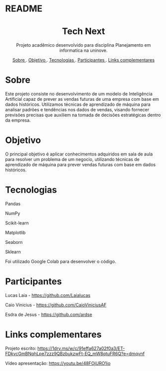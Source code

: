 # README

<h1 align="center">Tech Next</h1>

<p align="center"> Projeto acadêmico desenvolvido para disciplina Planejamento em informatica na uninove.</p>

<p align="center">
<a href= "#Sobre">Sobre </a>  . 
<a href= "#Objetivo">Objetivo </a>  . 
<a href= "#Tecnologias">Tecnologias </a>  .
<a href= "#Participantes">Participantes </a>  .
<a href= "#Links complementares">Links complementares </a> 
</p>

# Sobre

<p> Este projeto consiste no desenvolvimento de um modelo de Inteligência Artificial capaz de prever as vendas futuras de uma empresa com base em dados históricos. Utilizamos técnicas de aprendizado de máquina para analisar padrões e tendências nos dados de vendas, visando fornecer previsões precisas que auxiliem na tomada de decisões estratégicas dentro da empresa.</p>

# Objetivo

<p>O principal objetivo é aplicar conhecimentos adquiridos em sala de aula para resolver um problema de um negocio, utilizando técnicas de aprendizado de máquina para prever vendas futuras com base em dados históricos. </p>

# Tecnologias

<p>Pandas

NumPy

Scikit-learn

Matplotlib

Seaborn

Sklearn

Foi utilizado Google Colab para desenvolver o código.
 </p>

# Participantes

<p>
Lucas Laia - <a href= "https://github.com/Laialucas">https://github.com/Laialucas</a>
</p>

<p>
Caio Vinicius - <a href= "https://github.com/CaioViniciusAF">https://github.com/CaioViniciusAF</a>
</p>

<p>
Esdra de Jesus - <a href= "https://github.com/ardse">https://github.com/ardse</a>
</p>

# Links complementares

<p>
Projeto escrito: <a href= "https://1drv.ms/w/c/91effa627a02f0a3/ET-FDkvcGmBNqhLpe7zzz9QBzbukzwFt-EQ_mW8qtuFR6Q?e=dmqvnf"> https://1drv.ms/w/c/91effa627a02f0a3/ET-FDkvcGmBNqhLpe7zzz9QBzbukzwFt-EQ_mW8qtuFR6Q?e=dmqvnf</a>

Vídeo apresentação: <a href= "https://youtu.be/48FOjURO1io"> https://youtu.be/48FOjURO1io</a>
